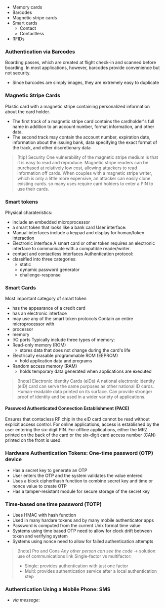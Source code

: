 - Memory cards
- Barcodes
- Magnetic stripe cards
- Smart cards
	- Contact
	- Contactless
- RFIDs

### Authentication via Barcodes
Boarding passes, which are created at flight check-in and scanned before boarding.
In most applications, however, barcodes provide convenience but not security.
- Since barcodes are simply images, they are extremely easy to duplicate
### Magnetic Stripe Cards
Plastic card with a magnetic stripe containing personalized information about the card holder.
- The first track of a magnetic stripe card contains the cardholder's full name in addition to an account number, format information, and other data.
- The second track may contain the account number, expiration date, information about the issuing bank, data specifying the exact format of the track, and other discretionary data

>[!tip] Security
>One vulnerability of the magnetic stripe medium is that it is easy to read and reproduce.
>Magnetic stripe readers can be purchased at relatively low cost, allowing attackers to read information off cards. When couples with a magnetic stripe writer, which is only a little more expensive, an attacker can easily clone existing cards. so many uses require card holders to enter a PIN to use their cards.

### Smart tokens
Physical charateristics:
- include an embedded microprocessor
- a smart token that looks like a bank card
User interface:
- Manual interfaces include a keypad and display for human/token interaction
- Electronic interface
A smart card or other token requires an electronic interface to communicate with a compatible reader/writer.
- contact and contactless interfaces
Authentication protocol:
- classified into three categories:
	- static
	- dynamic password generator
	- challenge-response
### Smart Cards
Most important category of smart token 
- has the appearance of a credit card
- has an electronic interface
- may use any of the smart token protocols
Contain an entire microprocessor with 
- processor 
- memory
- I/O ports
Typically include three types of memory:
- Read-only memory (ROM)
	- stores data that does not change during the card's life
- Electrically erasable programmable ROM (EEPROM)
	- hold application data and programs
- Random access memory (RAM)
	- holds temporary data generated when applications are executed

>[!note] Electronic Identity Cards (eIDs)
>A national electronic identity (eID) card can serve the same purposes as other national ID cards. Human-readable data printed on its surface.
>Can provide stronger proof of identity and be used in a wider variety of applications.

#### Password Authenticated Connection Establishment (PACE)
Ensures that contacless RF chip in the eID card cannot be read without explicit access control. For online applications,  access is established by the user entering the six-digit PIN. For offline applications, either the MRZ printed on the back of the card or the six-digit card access number (CAN) printed on the front is used.

### Hardware Authentication Tokens: One-time password (OTP) device
- Has a secret key to generate an OTP
- User enters the OTP and the system validates the value entered
- Uses a block cipher/hash function to combine secret key and time or nonce value to create OTP
- Has a tamper-resistant module for secure storage of the secret key

### Time-based one time password (TOTP)
- Uses HMAC with hash function 
- Used in many hardare tokens and by many mobile authenticator apps
- Password is computed from the current Unix format time value
- Systems using time based OTP need to allow for clock drift between token and verifying system
- Systems using nonce need to allow for failed authentication attempts

>[!note] Pro and Cons
>*Any other person can see the code* -> solution: use of communications link
>Single-factor vs multifactor:
>- Single: provides authentication with just one factor
>- Multi: provides authentication service after a local authentication step

### Authentication Using a Mobile Phone: SMS
- *via message*:

